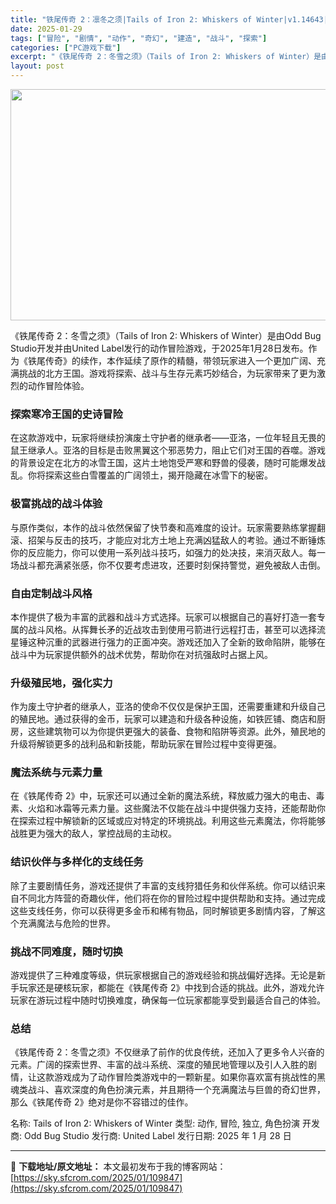 ```yaml
---
title: "铁尾传奇 2：凛冬之须|Tails of Iron 2: Whiskers of Winter|v1.14643|简体中文|5.40G"
date: 2025-01-29
tags: ["冒险", "剧情", "动作", "奇幻", "建造", "战斗", "探索"]
categories: ["PC游戏下载"]
excerpt: "《铁尾传奇 2：冬雪之须》（Tails of Iron 2: Whiskers of Winter）是由Odd Bug Studio开发并由United Label发行的动作冒险游戏，于2025年1月28日发布。作为《铁尾传奇》的续作，本作延续了原作的精髓，带领玩家进入一个更加广阔、充满挑战的北方王&hellip;"
layout: post
---
```


<img class="aligncenter size-full wp-image-109848" src="https://sky.sfcrom.com/wp-content/uploads/2025/01/2025012910291313.webp" alt="" width="660" height="370" />

《铁尾传奇 2：冬雪之须》（Tails of Iron 2: Whiskers of Winter）是由Odd Bug Studio开发并由United Label发行的动作冒险游戏，于2025年1月28日发布。作为《铁尾传奇》的续作，本作延续了原作的精髓，带领玩家进入一个更加广阔、充满挑战的北方王国。游戏将探索、战斗与生存元素巧妙结合，为玩家带来了更为激烈的动作冒险体验。
<h3>探索寒冷王国的史诗冒险</h3>
在这款游戏中，玩家将继续扮演废土守护者的继承者——亚洛，一位年轻且无畏的鼠王继承人。亚洛的目标是击败黑翼这个邪恶势力，阻止它们对王国的吞噬。游戏的背景设定在北方的冰雪王国，这片土地饱受严寒和野兽的侵袭，随时可能爆发战乱。你将探索这些白雪覆盖的广阔领土，揭开隐藏在冰雪下的秘密。
<h3>极富挑战的战斗体验</h3>
与原作类似，本作的战斗依然保留了快节奏和高难度的设计。玩家需要熟练掌握翻滚、招架与反击的技巧，才能应对北方土地上充满凶猛敌人的考验。通过不断锤炼你的反应能力，你可以使用一系列战斗技巧，如强力的处决技，来消灭敌人。每一场战斗都充满紧张感，你不仅要考虑进攻，还要时刻保持警觉，避免被敌人击倒。
<h3>自由定制战斗风格</h3>
本作提供了极为丰富的武器和战斗方式选择。玩家可以根据自己的喜好打造一套专属的战斗风格。从挥舞长矛的近战攻击到使用弓箭进行远程打击，甚至可以选择流星锤这种沉重的武器进行强力的正面冲突。游戏还加入了全新的致命陷阱，能够在战斗中为玩家提供额外的战术优势，帮助你在对抗强敌时占据上风。
<h3>升级殖民地，强化实力</h3>
作为废土守护者的继承人，亚洛的使命不仅仅是保护王国，还需要重建和升级自己的殖民地。通过获得的金币，玩家可以建造和升级各种设施，如铁匠铺、商店和厨房，这些建筑物可以为你提供更强大的装备、食物和陷阱等资源。此外，殖民地的升级将解锁更多的战利品和新技能，帮助玩家在冒险过程中变得更强。
<h3>魔法系统与元素力量</h3>
在《铁尾传奇 2》中，玩家还可以通过全新的魔法系统，释放威力强大的电击、毒素、火焰和冰霜等元素力量。这些魔法不仅能在战斗中提供强力支持，还能帮助你在探索过程中解锁新的区域或应对特定的环境挑战。利用这些元素魔法，你将能够战胜更为强大的敌人，掌控战局的主动权。
<h3>结识伙伴与多样化的支线任务</h3>
除了主要剧情任务，游戏还提供了丰富的支线狩猎任务和伙伴系统。你可以结识来自不同北方阵营的奇趣伙伴，他们将在你的冒险过程中提供帮助和支持。通过完成这些支线任务，你可以获得更多金币和稀有物品，同时解锁更多剧情内容，了解这个充满魔法与危险的世界。
<h3>挑战不同难度，随时切换</h3>
游戏提供了三种难度等级，供玩家根据自己的游戏经验和挑战偏好选择。无论是新手玩家还是硬核玩家，都能在《铁尾传奇 2》中找到合适的挑战。此外，游戏允许玩家在游玩过程中随时切换难度，确保每一位玩家都能享受到最适合自己的体验。
<h3>总结</h3>
《铁尾传奇 2：冬雪之须》不仅继承了前作的优良传统，还加入了更多令人兴奋的元素。广阔的探索世界、丰富的战斗系统、深度的殖民地管理以及引人入胜的剧情，让这款游戏成为了动作冒险类游戏中的一颗新星。如果你喜欢富有挑战性的黑魂类战斗、喜欢深度的角色扮演元素，并且期待一个充满魔法与巨兽的奇幻世界，那么《铁尾传奇 2》绝对是你不容错过的佳作。

名称: Tails of Iron 2: Whiskers of Winter
类型: 动作, 冒险, 独立, 角色扮演
开发商: Odd Bug Studio
发行商: United Label
发行日期: 2025 年 1 月 28 日

---
📖 **下载地址/原文地址：** 本文最初发布于我的博客网站：[https://sky.sfcrom.com/2025/01/109847](https://sky.sfcrom.com/2025/01/109847)
